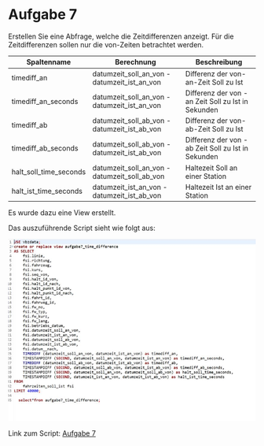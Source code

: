 # Aufgabe 7

Erstellen Sie eine Abfrage, welche die Zeitdifferenzen anzeigt. Für die Zeitdifferenzen sollen nur die 
von-Zeiten betrachtet werden. 

 

 <table>
  <thead>
    <tr>
      <th>Spaltenname</th>
      <th>Berechnung</th>
      <th>Beschreibung</th>
    </tr>
  </thead>
  <tbody>
    <tr>
      <td>timediff_an </td>
      <td>datumzeit_soll_an_von - datumzeit_ist_an_von </td>
      <td>Differenz der von-an-Zeit Soll zu Ist</td>
    </tr>
    <tr>
      <td>timediff_an_seconds</td>
      <td> datumzeit_soll_an_von - datumzeit_ist_an_von </td>
      <td>Differenz der von - an Zeit Soll zu Ist in Sekunden </td>
    </tr>
     <tr>
      <td>timediff_ab </td>
      <td>datumzeit_soll_ab_von - datumzeit_ist_ab_von</td>
      <td>Differenz der von-ab-Zeit Soll zu Ist </td>
    </tr>
     <tr>
      <td>timediff_ab_seconds </td>
      <td>datumzeit_soll_ab_von - datumzeit_ist_ab_von</td>
      <td>Differenz der von - ab Zeit Soll zu Ist in Sekunden</td>
    </tr>
     <tr>
      <td>halt_soll_time_seconds</td>
      <td>datumzeit_soll_an_von - datumzeit_soll_ab_von </td>
      <td>Haltezeit Soll an einer Station </td>
    </tr> 
    <tr>
      <td>halt_ist_time_seconds </td>
      <td> datumzeit_ist_an_von - datumzeit_ist_ab_von </td>
      <td> Haltezeit Ist an einer Station </td>
    </tr>
    </tbody>
</table>

Es wurde dazu eine View erstellt.

Das auszuführende Script sieht wie folgt aus:

![script](/Images/Aufgabe7/script.jpg)

Link zum Script: [Aufgabe 7](/Scripts/Aufgabe7/Aufgabe7.sql)

